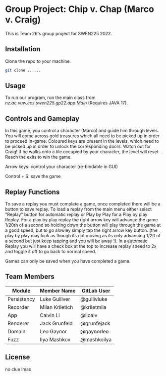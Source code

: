 # Group Project: Chip v. Chap (Marco v. Craig)

This is Team 26's group project for SWEN225 2022.

## Installation 

Clone the repo to your machine.

```bash
git clone ......
```

## Usage

To run our program, run the main class from *nz.ac.vuw.ecs.swen225.gp22.app.Main* (Requires JAVA 17).

## Controls and Gameplay
In this game, you control a character (Marco) and guide him through levels. You will come across gold treasures which all need to be picked up in order to proceed in-game. Coloured keys are present in the levels, which need to be picked up in order to unlock the corresponding doors. Watch out for Craig! If he walks onto a tile occupied by your character, the level will reset. Reach the exits to win the game.

Arrow keys: control your character (re-bindable in GUI)

Control + S: save the game

## Replay Functions
To save a replay you must complete a game, once completed there will be a button to save replay.
To load a replay from the main menu either select "Replay" button for automatic replay or Play by Play
for a Play by play Replay. For a play by play replay the right arrow key will advance the game 1/20th of a second so holding down the button will play through the game at a good speed, but to go slowley simply tap the right arrow key button.
(the play by play may look as though its not moving as its only advancing 1/20 of a second but just keep tapping and you will be away !). In a automatic Replay you will have a check box at the top to increase replay speed to 2x and toggle it off to go back to normal speed.

Games can only be saved when you have completed a game.


## Team Members

| **Module**  	| **Member Name** 	| **GitLab User** 	|
|-------------	|-----------------	|-----------------	|
| Persistency 	| Luke Gulliver   	| @gullivluke     	|
| Recorder    	| Milan Kriletich 	| @kriletmila     	|
| App         	| Calvin Li       	| @licalv         	|
| Renderer    	| Jack Grunfeld   	| @grunfejack     	|
| Domain      	| Leo Gaynor      	| @gaynorleo      	|
| Fuzz        	| Ilya Mashkov    	| @mashkoilya     	|

## License
no clue lmao